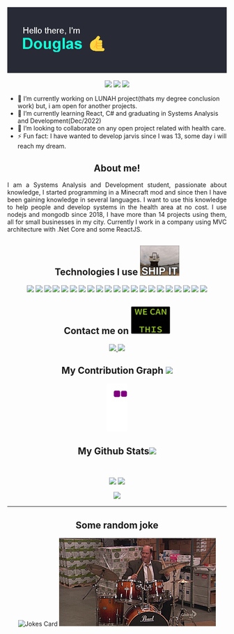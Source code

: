 <img src="https://github.com/DouSam/DouSam/blob/main/head.png" />

<p align="center">
 <img src="https://komarev.com/ghpvc/?username=dousam&color=green"/> 
 <img src="https://badges.pufler.dev/repos/dousam"/>
 <img src="https://badges.pufler.dev/commits/monthly/dousam" />
</p>

- 🔭 I’m currently working on LUNAH project(thats my degree conclusion work) but, i am open for another projects.
- 🌱 I’m currently learning React, C# and graduating in Systems Analysis and Development(Dec/2022)
- 👯 I’m looking to collaborate on any open project related with health care.
- ⚡ Fun fact: I have wanted to develop jarvis since I was 13, some day i will reach my dream.

<h2 align="center">
  About me!
</h2>

<p align = "justify">
I am a Systems Analysis and Development student, passionate about knowledge, I started programming in a Minecraft mod and since then I have been gaining knowledge in several languages. I want to use this knowledge to help people and develop systems in the health area at no cost.
I use nodejs and mongodb since 2018, I have more than 14 projects using them, all for small businesses in my city.
Currently I work in a company using MVC architecture with .Net Core and some ReactJS.
</p>

<h2 align="center">Technologies I use <img src="https://github.com/DouSam/DouSam/blob/main/giphy.gif" width="90"></h2>

<p align="center" >
 <img src="https://github.com/get-icon/geticon/blob/master/icons/nodejs.svg" width="60" >
 <img src="https://github.com/get-icon/geticon/blob/master/icons/javascript.svg" width="60">
 <img src="https://github.com/get-icon/geticon/blob/master/icons/express.svg" width="70">
 <img src="https://github.com/get-icon/geticon/blob/master/icons/mongodb-icon.svg" width="40">
 <img src="https://github.com/get-icon/geticon/blob/master/icons/react.svg" width="60">
 <img src="https://github.com/get-icon/geticon/blob/master/icons/html-5.svg" width="60">
 <img src="https://github.com/get-icon/geticon/blob/master/icons/bootstrap.svg" width="60">
 <img src="https://github.com/get-icon/geticon/blob/master/icons/c-sharp.svg" width="60">
 <img src="https://github.com/get-icon/geticon/blob/master/icons/c-plusplus.svg" width="60">
 <img src="https://github.com/get-icon/geticon/blob/master/icons/python.svg" width="60">
 <img src="https://github.com/get-icon/geticon/blob/master/icons/dotnet.svg" width="60">
 <img src="https://github.com/get-icon/geticon/blob/master/icons/github.svg" width="60">
 <img src="https://github.com/get-icon/geticon/blob/master/icons/nginx-icon.svg" width="60">
 <img src="https://github.com/get-icon/geticon/blob/master/icons/nodemon.svg" width="60">
 <img src="https://github.com/get-icon/geticon/blob/master/icons/oracle.svg" width="60">
 <img src="https://github.com/get-icon/geticon/blob/master/icons/pm2.svg" width="60">
 <img src="https://github.com/get-icon/geticon/blob/master/icons/postman.svg" width="60">
 <img src="https://github.com/get-icon/geticon/blob/master/icons/postgresql.svg" width="60">
 <img src="https://github.com/get-icon/geticon/blob/master/icons/socket.io.svg" width="60">
 <img src="https://github.com/get-icon/geticon/blob/master/icons/ubuntu.svg" width="60">
 <img src="https://github.com/get-icon/geticon/blob/master/icons/visual-studio-code.svg" width="60">
</p>


<h2 align="center">Contact me on <img src="https://github.com/DouSam/DouSam/blob/main/wecan.gif" width="90"></h2>

<p align="center">
  
<a href="mailto: douglassam007@gmail.com">
 <img src="https://img.shields.io/badge/-douglassam007-c14438?style=flat-square&logo=Gmail&logoColor=white&link=mailto:douglassam007@gmail.com"/>
</a>
<a href="https://www.linkedin.com/in/dousam/">
 <img src="https://img.shields.io/badge/-dousam-blue?style=flat-square&logo=Linkedin&logoColor=white&link=https://www.linkedin.com/in/dousam/"/>
</a>
</p>

<h2 align="center">
  My Contribution Graph <img src="https://media.giphy.com/media/xUA7aZeLE2e0P7Znz2/giphy.gif" width="50" background-color="white">
</h2>
<p align="center">
  <img src="https://github.com/DouSam/DouSam/blob/output/github-contribution-grid-snake.gif" alt="snake"></center>
</p>
<h2 align="center">
  My Github Stats<img src="https://media.giphy.com/media/VgCDAzcKvsR6OM0uWg/giphy.gif" width="50">
</h2>
<br>
<p align = "center">
  <img  src = "https://github-readme-stats.vercel.app/api?username=dousam&show_icons=true&theme=dracula&line_height=27">
  <img src = "https://github-readme-stats.vercel.app/api/top-langs/?username=dousam&hide=html,css,java,shaderlab,kotlin,hlsl&theme=dracula">
</p>
<p align = "center">
 <img  src="https://github-readme-streak-stats.herokuapp.com/?user=dousam&show_icons=true&locale=en&layout=compact&theme=dracula&line_height=0" />
</p>
<hr>
<h2 align="center">
  Some random joke
</h2>
<p align = "center">
  <img src="https://readme-jokes.vercel.app/api?theme=dracula" alt="Jokes Card" />
  <img src="https://github.com/DouSam/DouSam/blob/main/bd.gif" alt="Jokes Card" />
</p>
